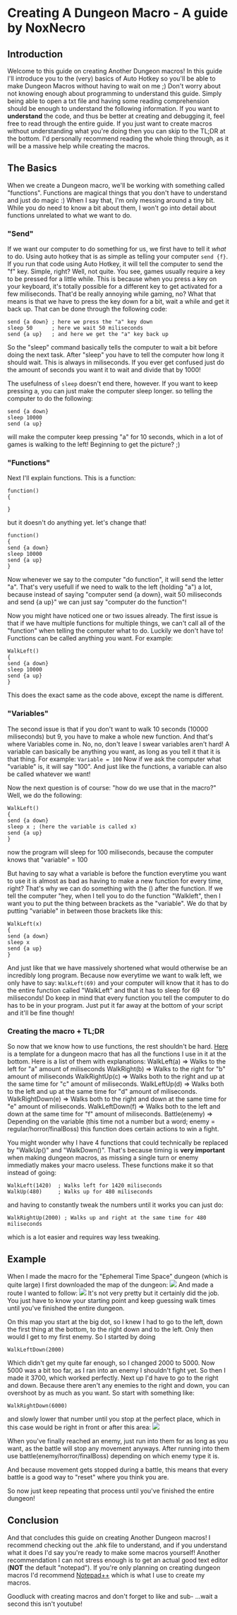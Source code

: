 # Creating A Dungeon Macro - A guide by NoxNecro

## Introduction

Welcome to this guide on creating Another Dungeon macros!
In this guide I'll introduce you to the (very) basics of Auto Hotkey so you'll be able to make Dungeon Macros without having to wait on me ;)
Don't worry about not knowing enough about programming to understand this guide.
Simply being able to open a txt file and having some reading comprehension should be enough to understand the following information.
If you want to **understand** the code, and thus be better at creating and debugging it, feel free to read through the entire guide. 
If you just want to create macros without understanding what you're doing then you can skip to the TL;DR at the bottom. 
I'd personally recommend reading the whole thing through, as it will be a massive help while creating the macros.

## The Basics

When we create a Dungeon macro, we'll be working with something called "functions". Functions are magical things that you don't have to understand and just do magic :)
When I say that, I'm only messing around a tiny bit. While you do need to know a bit about them, I won't go into detail about functions unrelated to what we want to do.

### "Send"

If we want our computer to do something for us, we first have to tell it *what* to do. 
Using auto hotkey that is as simple as telling your computer ```send {f}```. If you run that code using Auto Hotkey, it will tell the computer to send the "f" key. Simple, right?
Well, not quite. You see, games usually require a key to be pressed for a little while. This is because when you press a key on your keyboard, it's totally possible for a different key to get activated for a few miliseconds. 
That'd be really annoying while gaming, no? 
What that means is that we have to press the key down for a bit, wait a while and get it back up.
That can be done through the following code:
```
send {a down} ; here we press the "a" key down
sleep 50 	  ; here we wait 50 miliseconds	
send {a up}	  ; and here we get the "a" key back up
```
So the "sleep" command basically tells the computer to wait a bit before doing the next task. After "sleep" you have to tell the computer how long it should wait.
This is always in miliseconds. If you ever get confused just do the amount of seconds you want it to wait and divide that by 1000!

The usefulness of ```sleep``` doesn't end there, however.
If you want to keep pressing a, you can just make the computer sleep longer.
so telling the computer to do the following:
```
send {a down}
sleep 10000
send (a up}
``` 
will make the computer keep pressing "a" for 10 seconds, which in a lot of games is walking to the left! Beginning to get the picture? ;)

### "Functions"

Next I'll explain functions.
This is a function:
```
function() 
{

}
```

but it doesn't do anything yet.
let's change that!

```
function() 
{
send {a down}
sleep 10000
send {a up}
}
```
Now whenever we say to the computer "do function", it will send the letter "a".
That's very usefull if we need to walk to the left (holding "a") a lot, because instead of saying "computer send {a down}, wait 50 miliseconds and send {a up}" we can just say "computer do the function"!

Now you might have noticed one or two issues already.
The first issue is that if we have multiple functions for multiple things, we can't call all of the "function" when telling the computer what to do.
Luckily we don't have to! Functions can be called anything you want.
For example:
```
WalkLeft() 
{
send {a down}
sleep 10000
send {a up}
}
```
This does the exact same as the code above, except the name is different.

### "Variables"

The second issue is that if you don't want to walk 10 seconds (10000 miliseconds) but 9, you have to make a whole new function.
And that's where Variables come in. No, no, don't leave I swear variables aren't hard!
A variable can basically be anything you want, as long as you tell it that it is that thing.
For example: 
```Variable = 100```
Now if we ask the computer what "variable" is, it will say "100".
And just like the functions, a variable can also be called whatever we want!

Now the next question is of course: "how do we use that in the macro?"
Well, we do the following:
```
WalkLeft()
{
send {a down}
sleep x ; (here the variable is called x)
send {a up}
}
```
now the program will sleep for 100 miliseconds, because the computer knows that "variable" = 100

But having to say what a variable is before the function everytime you want to use it is almost as bad as having to make a new function for every time, right?
That's why we can do something with the () after the function.
If we tell the computer "hey, when I tell you to do the function "Walkleft", then I want you to put the thing between brackets as the "variable".
We do that by putting "variable" in between those brackets like this: 
```
WalkLeft(x)
{
send {a down}
sleep x
send {a up}
}
```
And just like that we have massively shortened what would otherwise be an incredibly long program.
Because now everytime we want to walk left, we only have to say:
```WalkLeft(69)```
and your computer will know that it has to do the entire function called "WalkLeft" and that it has to sleep for 69 miliseconds!
Do keep in mind that every function you tell the computer to do has to be in your program. Just put it far away at the bottom of your script and it'll be fine though!

### Creating the macro + TL;DR

So now that we know how to use functions, the rest shouldn't be hard.
[Here]() is a template for a dungeon macro that has all the functions I use in it at the bottom.
Here is a list of them with explanations: 
WalkLeft(a) => Walks to the left for "a" amount of miliseconds
WalkRight(b) => Walks to the right for "b" amount of miliseconds
WalkRightUp(c) => Walks both to the right and up at the same time for "c" amount of miliseconds. 
WalkLeftUp(d) => Walks both to the left and up at the same time for "d" amount of miliseconds. 
WalkRightDown(e) => Walks both to the right and down at the same time for "e" amount of miliseconds. 
WalkLeftDown(f) => Walks both to the left and down at the same time for "f" amount of miliseconds. 
Battle(enemy) => Depending on the variable (this time not a number but a word; enemy = regular/horror/finalBoss) this function does certain actions to win a fight.

You might wonder why I have 4 functions that could technically be replaced by "WalkUp()" and "WalkDown()".
That's because timing is **very important** when making dungeon macros, as missing a single turn or enemy immediatly makes your macro useless.
These functions make it so that instead of going:
```
WalkLeft(1420)  ; Walks left for 1420 miliseconds
WalkUp(480)		; Walks up for 480 miliseconds
```
and having to constantly tweak the numbers until it works you can just do:
```
WalkRightUp(2000) ; Walks up and right at the same time for 480 miliseconds
```
which is a lot easier and requires way less tweaking.

## Example

When I made the macro for the "Ephemeral Time Space" dungeon (which is quite large) I first downloaded the map of the dungeon: 
![](minimap.png)
And made a route I wanted to follow:
![](minimap_route.jpg)
It's not very pretty but it certainly did the job. You just have to know your starting point and keep guessing walk times until you've finished the entire dungeon.

On this map you start at the big dot, so I knew I had to go to the left, down the first thing at the bottom, to the right down and to the left.
Only then would I get to my first enemy.
So I started by doing
```
WalkLeftDown(2000)
```
Which didn't get my quite far enough, so I changed 2000 to 5000.
Now 5000 was a bit too far, as I ran into an enemy I shouldn't fight yet.
So then I made it 3700, which worked perfectly.
Next up I'd have to go to the right and down.
Because there aren't any enemies to the right and down, you can overshoot by as much as you want.
So start with something like:
```
WalkRightDown(6000)
```
and slowly lower that number until you stop at the perfect place, which in this case would be right in front or after this area:
![](minimap_marked1.jpg)

When you've finally reached an enemy, just run into them for as long as you want, as the battle will stop any movement anyways.
After running into them use battle(enemy/horror/finalBoss) depending on which enemy type it is.

And because movement gets stopped during a battle, this means that every battle is a good way to "reset" where you think you are.


So now just keep repeating that process until you've finished the entire dungeon!


## Conclusion

And that concludes this guide on creating Another Dungeon macros! 
I recommend checking out the .ahk file to understand, and if you understand what it does I'd say you're ready to make some macros yourself!
Another recommendation I can not stress enough is to get an actual good text editor (**NOT** the default "notepad").
If you're only planning on creating dungeon macros I'd recommend [Notepad++](https://notepad-plus-plus.org/downloads/) which is what I use to create my macros.


Goodluck with creating macros and don't forget to like and sub- ...wait a second this isn't youtube!




